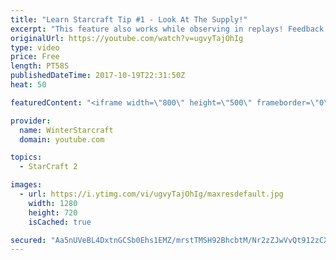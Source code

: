 ```yaml
---
title: "Learn Starcraft Tip #1 - Look At The Supply!"
excerpt: "This feature also works while observing in replays! Feedback and tip suggestions are appreciated :)"
originalUrl: https://youtube.com/watch?v=ugvyTajOhIg
type: video
price: Free
length: PT58S
publishedDateTime: 2017-10-19T22:31:50Z
heat: 50

featuredContent: "<iframe width=\"800\" height=\"500\" frameborder=\"0\" src=\"https://www.youtube.com/embed/ugvyTajOhIg\" allow=\"accelerometer; autoplay; encrypted-media; gyroscope; picture-in-picture\" allowfullscreen></iframe>"

provider:
  name: WinterStarcraft
  domain: youtube.com

topics:
  - StarCraft 2

images:
  - url: https://i.ytimg.com/vi/ugvyTajOhIg/maxresdefault.jpg
    width: 1280
    height: 720
    isCached: true

secured: "Aa5nUVeBL4DxtnGCSb0Ehs1EMZ/mrstTMSH92BhcbtM/Nr2zZJwVvQt912zCX9YEh7pmHdwtphY5eyCUej5XvBHZoSnq9WiNqvl+uTXnKfKlOYBNV6bbzg25zrmdTCHAPsxQjVB178MQnpy6HtbTRfcQFrIYIgfz8KYitGFxyJ6YwQSnDnWPUdhV/ojRLGF6quhIh3r3bNQ2Wn5l94UK7UBzU0pZ8cpgVk1Ji1kAMVG6QkkUFXbgJ2sANWIZXKVl35lMd2spksFSZuSHq9ukE2b8ZUdcx6XKNko8pw/rHtatHhgHQ9sKp6JL9rlo5CZ7xSOixipu22GQjAL9TESvxlDMWCdkf01rTpn+2RNcm0OhKyhvFY0fHpNntRSZE9Uq923lrruGTY/K1471wvol6sNDvD/loNh3YpTnqhjcS30=;2NusAnmvxMK0wbI7Hk9HwA=="
---
```


